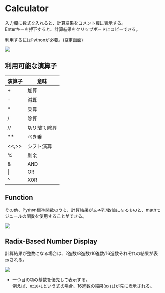 # Calculator

入力欄に数式を入れると、計算結果をコメント欄に表示する。  
Enterキーを押下すると、計算結果をクリップボードにコピーできる。

利用するにはPythonが必要。([設定画面](/window/app-settings.md#extensions))  

![](../image/adhoc-command/calculator1.png)

## 利用可能な演算子

|演算子|意味|
|----|----|
|+|加算|
|-|減算|
|*|乗算|
|/|除算|
|//|切り捨て除算|
|**|べき乗|
|<<,>>|シフト演算|
|%|剰余|
|&|AND|
|\||OR|
|^|XOR|

## Function

その他、Python標準関数のうち、計算結果が文字列/数値になるものと、[math](https://docs.python.org/ja/3/library/math.html)モジュールの関数を使用することができる。

![](../image/calculator2.png)

## Radix-Based Number Display

計算結果が整数になる場合は、2進数/8進数/10進数/16進数それぞれの結果が表示される。

![](../image/adhoc-command/calculator2.png)

- 一つ目の項の基数を優先して表示する。  
例えば、`0x10+1`という式の場合、16進数の結果(`0x11`)が先に表示される。


